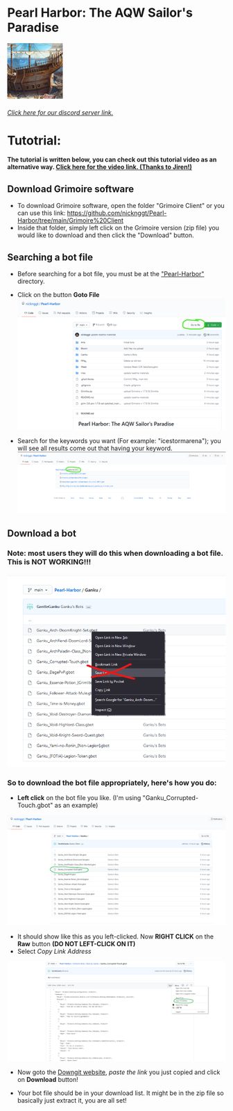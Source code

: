 # Pearl Harbor: The AQW Sailor's Paradise
![alt text](./misc/logo/sailor.png)
###### [Click here for our discord server link.](https://discord.io/AQWBots)

# Tutotrial:

**The tutorial is written below, you can check out this tutorial video as an alternative way. [Click here for the video link. (Thanks to Jiren!)](https://www.youtube.com/watch?v=AhK3dnt67Oo)**

## Download Grimoire software
- To download Grimoire software, open the folder "Grimoire Client" or you can use this link: https://github.com/nicknggt/Pearl-Harbor/tree/main/Grimoire%20Client
- Inside that folder, simply left click on the Grimoire version (zip file) you would like to download and then click the "Download" button.

## Searching a bot file
- Before searching for a bot file, you must be at the ["Pearl-Harbor"](https://github.com/nicknggt/Pearl-Harbor) directory.

- Click on the button **Goto File**
![goto_file_button_click](./misc/Tutorials/how_to_search/Step_1.png)

- Search for the keywords you want (For example: "icestormarena"); you will see all results come out that having your keyword.
![goto_file_button_click](./misc/Tutorials/how_to_search/Step_2.png)

## Download a bot
### Note: most users they will do this when downloading a bot file. This is NOT WORKING!!!

![do_not_download_like_this](./misc/Tutorials/how_to_download/Step_4_how_not_to_download.png)

### So to download the bot file appropriately, here's how you do:
- **Left click** on the bot file you like. (I'm using "Ganku_Corrupted-Touch.gbot" as an example)

![ganku_bot_clicked](./misc/Tutorials/how_to_download/Step_1_download.png)

- It should show like this as you left-clicked. Now **RIGHT CLICK** on the **Raw** button **(DO NOT LEFT-CLICK ON IT)**
- Select *Copy Link Address*

![right_click_raw](./misc/Tutorials/how_to_download/Step_2_download_downgit.png)

- Now goto the [Downgit website](https://minhaskamal.github.io/DownGit/#/home), *paste the link* you just copied and click on **Download** button!

- Your bot file should be in your download list. It might be in the zip file so basically just extract it, you are all set!






